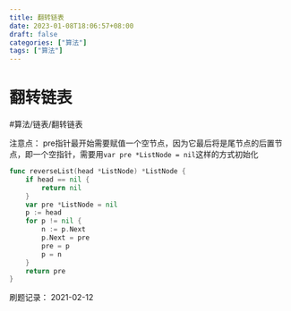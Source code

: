 ```yaml
---
title: 翻转链表
date: 2023-01-08T18:06:57+08:00
draft: false
categories: ["算法"]
tags: ["算法"]
---
```


# 翻转链表
#算法/链表/翻转链表

注意点：
pre指针最开始需要赋值一个空节点，因为它最后将是尾节点的后置节点，即一个空指针，需要用`var pre *ListNode = nil`这样的方式初始化

```go
func reverseList(head *ListNode) *ListNode {
    if head == nil {
        return nil
    }
    var pre *ListNode = nil
    p := head
    for p != nil {
        n := p.Next
        p.Next = pre
        pre = p
        p = n
    }
    return pre
}
```

刷题记录：
2021-02-12